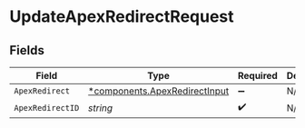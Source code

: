 # UpdateApexRedirectRequest


## Fields

| Field                                                                         | Type                                                                          | Required                                                                      | Description                                                                   |
| ----------------------------------------------------------------------------- | ----------------------------------------------------------------------------- | ----------------------------------------------------------------------------- | ----------------------------------------------------------------------------- |
| `ApexRedirect`                                                                | [*components.ApexRedirectInput](../../models/components/apexredirectinput.md) | :heavy_minus_sign:                                                            | N/A                                                                           |
| `ApexRedirectID`                                                              | *string*                                                                      | :heavy_check_mark:                                                            | N/A                                                                           |